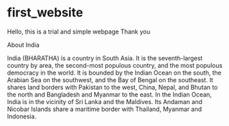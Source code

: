 # first_website

Hello, this is a trial and simple webpage
Thank you

About India

India (BHARATHA) is a country in South Asia. It is the seventh-largest country by area, the second-most populous country, and the most populous democracy in the world. 
It is bounded by the Indian Ocean on the south, the Arabian Sea on the southwest, and the Bay of Bengal on the southeast.
It shares land borders with Pakistan to the west, China, Nepal, and Bhutan to the north and Bangladesh and Myanmar to the east. 
In the Indian Ocean, India is in the vicinity of Sri Lanka and the Maldives. 
Its Andaman and Nicobar Islands share a maritime border with Thailand, Myanmar and Indonesia.
